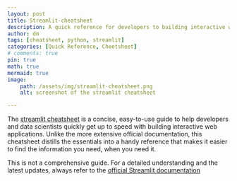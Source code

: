```yaml
---
layout: post
title: Streamlit-cheatsheet
description: A quick reference for developers to building interactive web apps
author: dm
tags: [cheatsheet, python, streamlit]
categories: [Quick Reference, Cheetsheet]
# comments: true
pin: true
math: true
mermaid: true
image:
    path: /assets/img/streamlit-cheatsheet.png
    alt: screenshot of the streamlit cheatsheet

---
```


<!-- [![](/assets/img/streamlit-cheatsheet.png)](https://dmishra86.github.io/streamlit-cheatsheet/)
*screenshot of the streamlit cheatsheet. Click on Image to view the cheatsheet* -->


The [streamlit cheatsheet](https://dmishra86.github.io/streamlit-cheatsheet/) is a concise, easy-to-use guide to help developers and data scientists quickly get up to speed with building interactive web applications. Unlike the more extensive official documentation, this cheatsheet distills the essentials into a handy reference that makes it easier to find the information you need, when you need it.

This is not a comprehensive guide. For a detailed understanding and the latest updates, always refer to the [official Streamlit documentation](https://docs.streamlit.io/)
